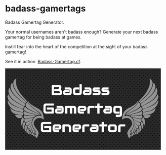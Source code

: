 badass-gamertags
================

Badass Gamertag Generator. 

Your normal usernames aren't badass enough? Generate your next badass gamertag for being badass at games. 

Instill fear into the heart of the competition at the sight of your badass gamertag!

See it in action: [Badass-Gamertag.cf](http://badass-gamertag.cf).

![badass picture](bgg.png)

